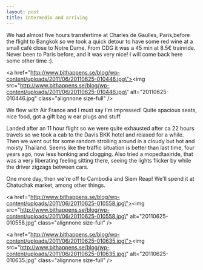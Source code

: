 ```yaml
---
layout: post
title: Intermedio and arriving
---
```


We had almost five hours transfertime at Charles de Gaulles, Paris,before the flight to Bangkok so we took a quick detour to have some red wine at a small café close to Notre Dame. From CDG it was a 45 min at 8.5€ trainride. Never been to Paris before, and it was very nice! I will come back here some other time :).



<a href=\"http://www.bithappens.se/blog/wp-content/uploads/2011/06/20110625-010446.jpg\"><img src=\"http://www.bithappens.se/blog/wp-content/uploads/2011/06/20110625-010446.jpg\" alt=\"20110625-010446.jpg\" class=\"alignnone size-full\" /></a>
<!--more-->
We flew with Air France and I must say I\'m impressed! Quite spacious seats, nice food, got a gift bag w ear plugs and stuff. 

Landed after an 11 hour flight so we were quite exhausted after ca 22 hours travels so we took a cab to the Davis BKK hotel and relaxed for a while. Then we went out for some random strolling around in a cloudy but hot and moisty Thailand. Seems like the traffic situation is better than last time, four years ago, now less honking and clogging. Also tried a mopedtaxiride, that was a very liberating feeling sitting there, seeing the lights flicker by while the driver zigzags between cars. 

One more day, then we\'re off to Cambodia and Siem Reap! We\'ll spend it at Chatuchak market, among other things.



<a href=\"http://www.bithappens.se/blog/wp-content/uploads/2011/06/20110625-010558.jpg\"><img src=\"http://www.bithappens.se/blog/wp-content/uploads/2011/06/20110625-010558.jpg\" alt=\"20110625-010558.jpg\" class=\"alignnone size-full\" /></a>



<a href=\"http://www.bithappens.se/blog/wp-content/uploads/2011/06/20110625-010635.jpg\"><img src=\"http://www.bithappens.se/blog/wp-content/uploads/2011/06/20110625-010635.jpg\" alt=\"20110625-010635.jpg\" class=\"alignnone size-full\" /></a>
